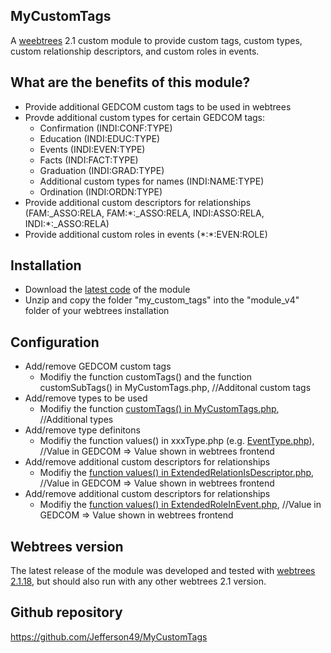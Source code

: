 ## MyCustomTags
A [weebtrees](https://webtrees.net) 2.1 custom module to provide custom tags, custom types, custom relationship descriptors, and custom roles in events.

## What are the benefits of this module?
+ Provide additional GEDCOM custom tags to be used in webtrees
+ Provde additional custom types for certain GEDCOM tags:
    + Confirmation (INDI:CONF:TYPE)
    + Education (INDI:EDUC:TYPE)
    + Events (INDI:EVEN:TYPE)
    + Facts (INDI:FACT:TYPE)
    + Graduation (INDI:GRAD:TYPE)
    + Additional custom types for names (INDI:NAME:TYPE)
    + Ordination (INDI:ORDN:TYPE)
+ Provide additional custom descriptors for relationships (FAM:_ASSO:RELA, FAM:\*:_ASSO:RELA, INDI:ASSO:RELA, INDI:\*:_ASSO:RELA)
+ Provide additional custom roles in events (\*:\*:EVEN:ROLE)

## Installation
+ Download the [latest code](https://github.com/Jefferson49/MyCustomTags/zipball/main/) of the module
+ Unzip and copy the folder "my_custom_tags" into the "module_v4" folder of your webtrees installation

## Configuration
+ Add/remove GEDCOM custom tags
    + Modifiy the function customTags() and the function customSubTags() in MyCustomTags.php, //Additonal custom tags
+ Add/remove types to be used
    + Modifiy the function [customTags() in MyCustomTags.php](https://github.com/Jefferson49/MyCustomTags/blob/main/my_custom_tags/MyCustomTags.php#L128), //Additional types
+ Add/remove type definitons
    + Modifiy the function values() in xxxType.php (e.g. [EventType.php](https://github.com/Jefferson49/MyCustomTags/blob/main/my_custom_tags/EventType.php#L44)), //Value in GEDCOM  => Value shown in webtrees frontend
+ Add/remove additional custom descriptors for relationships
    + Modifiy the [function values() in ExtendedRelationIsDescriptor.php](https://github.com/Jefferson49/MyCustomTags/blob/main/my_custom_tags/ExtendedRelationIsDescriptor.php#L48), //Value in GEDCOM  => Value shown in webtrees frontend
+ Add/remove additional custom descriptors for relationships
    + Modifiy the [function values() in ExtendedRoleInEvent.php](https://github.com/Jefferson49/MyCustomTags/blob/main/my_custom_tags/ExtendedRoleInEvent.php#L45), //Value in GEDCOM  => Value shown in webtrees frontend

## Webtrees version
The latest release of the module was developed and tested with [webtrees 2.1.18](https://webtrees.net/download), but should also run with any other webtrees 2.1 version.

## Github repository
https://github.com/Jefferson49/MyCustomTags
